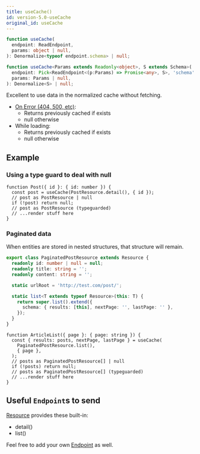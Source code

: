 ```yaml
---
title: useCache()
id: version-5.0-useCache
original_id: useCache
---
```


<!--DOCUSAURUS_CODE_TABS-->
<!--Type-->

```typescript
function useCache(
  endpoint: ReadEndpoint,
  params: object | null,
): Denormalize<typeof endpoint.schema> | null;
```

<!--With Generics-->

```typescript
function useCache<Params extends Readonly<object>, S extends Schema>(
  endpoint: Pick<ReadEndpoint<(p:Params) => Promise<any>, S>, 'schema' | 'key'>,
  params: Params | null,
): Denormalize<S> | null;
```

<!--END_DOCUSAURUS_CODE_TABS-->

Excellent to use data in the normalized cache without fetching.

- [On Error (404, 500, etc)](https://www.restapitutorial.com/httpstatuscodes.html):
  - Returns previously cached if exists
  - null otherwise
- While loading:
  - Returns previously cached if exists
  - null otherwise

## Example

### Using a type guard to deal with null

```tsx
function Post({ id }: { id: number }) {
  const post = useCache(PostResource.detail(), { id });
  // post as PostResource | null
  if (!post) return null;
  // post as PostResource (typeguarded)
  // ...render stuff here
}
```

### Paginated data

When entities are stored in nested structures, that structure will remain.

```typescript
export class PaginatedPostResource extends Resource {
  readonly id: number | null = null;
  readonly title: string = '';
  readonly content: string = '';

  static urlRoot = 'http://test.com/post/';

  static list<T extends typeof Resource>(this: T) {
    return super.list().extend({
      schema: { results: [this], nextPage: '', lastPage: '' },
    });
  }
}
```

```tsx
function ArticleList({ page }: { page: string }) {
  const { results: posts, nextPage, lastPage } = useCache(
    PaginatedPostResource.list(),
    { page },
  );
  // posts as PaginatedPostResource[] | null
  if (!posts) return null;
  // posts as PaginatedPostResource[] (typeguarded)
  // ...render stuff here
}
```

## Useful `Endpoint`s to send

[Resource](./Resource.md#provided-and-overridable-methods) provides these built-in:

- detail()
- list()

Feel free to add your own [Endpoint](api/Endpoint.md) as well.
